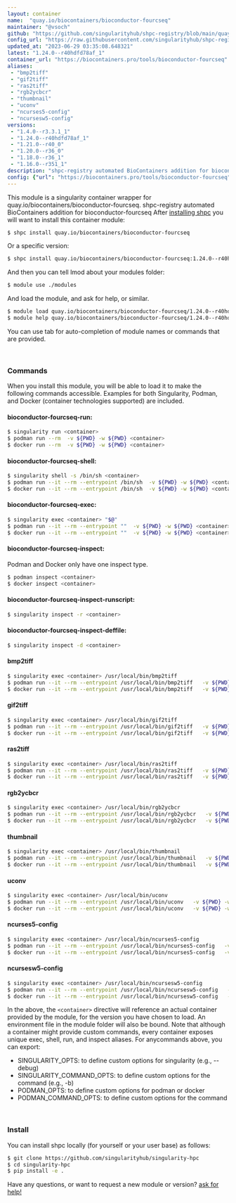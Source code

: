 ```yaml
---
layout: container
name:  "quay.io/biocontainers/bioconductor-fourcseq"
maintainer: "@vsoch"
github: "https://github.com/singularityhub/shpc-registry/blob/main/quay.io/biocontainers/bioconductor-fourcseq/container.yaml"
config_url: "https://raw.githubusercontent.com/singularityhub/shpc-registry/main/quay.io/biocontainers/bioconductor-fourcseq/container.yaml"
updated_at: "2023-06-29 03:35:08.648321"
latest: "1.24.0--r40hdfd78af_1"
container_url: "https://biocontainers.pro/tools/bioconductor-fourcseq"
aliases:
 - "bmp2tiff"
 - "gif2tiff"
 - "ras2tiff"
 - "rgb2ycbcr"
 - "thumbnail"
 - "uconv"
 - "ncurses5-config"
 - "ncursesw5-config"
versions:
 - "1.4.0--r3.3.1_1"
 - "1.24.0--r40hdfd78af_1"
 - "1.21.0--r40_0"
 - "1.20.0--r36_0"
 - "1.18.0--r36_1"
 - "1.16.0--r351_1"
description: "shpc-registry automated BioContainers addition for bioconductor-fourcseq"
config: {"url": "https://biocontainers.pro/tools/bioconductor-fourcseq", "maintainer": "@vsoch", "description": "shpc-registry automated BioContainers addition for bioconductor-fourcseq", "latest": {"1.24.0--r40hdfd78af_1": "sha256:497419e0ef4d39aad95163babc704900ddefe8848ce61af697db8906b2a9a5a2"}, "tags": {"1.4.0--r3.3.1_1": "sha256:c8c5386080fc7e971bbe7f305620890aff49239e6c85c200f7756bd76e842d7d", "1.24.0--r40hdfd78af_1": "sha256:497419e0ef4d39aad95163babc704900ddefe8848ce61af697db8906b2a9a5a2", "1.21.0--r40_0": "sha256:0005207c842f090c23015c50296e4e2af1e1c3d6712d6af8e26ddb2d0754aaad", "1.20.0--r36_0": "sha256:8b2c4c6846684a40e6dcbdf0e363713f0b466ca9ac0ecc1a26c4489c8e26cb93", "1.18.0--r36_1": "sha256:f4ac194659f5d34389bbeeba5f28f74d9df7ccdfeb8f73e19917b050ee43267d", "1.16.0--r351_1": "sha256:470fc455cdd1d3090985a2eebf4c42d344fc7d5987f896789e068e4b422f9b0a"}, "docker": "quay.io/biocontainers/bioconductor-fourcseq", "aliases": {"bmp2tiff": "/usr/local/bin/bmp2tiff", "gif2tiff": "/usr/local/bin/gif2tiff", "ras2tiff": "/usr/local/bin/ras2tiff", "rgb2ycbcr": "/usr/local/bin/rgb2ycbcr", "thumbnail": "/usr/local/bin/thumbnail", "uconv": "/usr/local/bin/uconv", "ncurses5-config": "/usr/local/bin/ncurses5-config", "ncursesw5-config": "/usr/local/bin/ncursesw5-config"}}
---
```


This module is a singularity container wrapper for quay.io/biocontainers/bioconductor-fourcseq.
shpc-registry automated BioContainers addition for bioconductor-fourcseq
After [installing shpc](#install) you will want to install this container module:


```bash
$ shpc install quay.io/biocontainers/bioconductor-fourcseq
```

Or a specific version:

```bash
$ shpc install quay.io/biocontainers/bioconductor-fourcseq:1.24.0--r40hdfd78af_1
```

And then you can tell lmod about your modules folder:

```bash
$ module use ./modules
```

And load the module, and ask for help, or similar.

```bash
$ module load quay.io/biocontainers/bioconductor-fourcseq/1.24.0--r40hdfd78af_1
$ module help quay.io/biocontainers/bioconductor-fourcseq/1.24.0--r40hdfd78af_1
```

You can use tab for auto-completion of module names or commands that are provided.

<br>

### Commands

When you install this module, you will be able to load it to make the following commands accessible.
Examples for both Singularity, Podman, and Docker (container technologies supported) are included.

#### bioconductor-fourcseq-run:

```bash
$ singularity run <container>
$ podman run --rm  -v ${PWD} -w ${PWD} <container>
$ docker run --rm  -v ${PWD} -w ${PWD} <container>
```

#### bioconductor-fourcseq-shell:

```bash
$ singularity shell -s /bin/sh <container>
$ podman run --it --rm --entrypoint /bin/sh  -v ${PWD} -w ${PWD} <container>
$ docker run --it --rm --entrypoint /bin/sh  -v ${PWD} -w ${PWD} <container>
```

#### bioconductor-fourcseq-exec:

```bash
$ singularity exec <container> "$@"
$ podman run --it --rm --entrypoint ""  -v ${PWD} -w ${PWD} <container> "$@"
$ docker run --it --rm --entrypoint ""  -v ${PWD} -w ${PWD} <container> "$@"
```

#### bioconductor-fourcseq-inspect:

Podman and Docker only have one inspect type.

```bash
$ podman inspect <container>
$ docker inspect <container>
```

#### bioconductor-fourcseq-inspect-runscript:

```bash
$ singularity inspect -r <container>
```

#### bioconductor-fourcseq-inspect-deffile:

```bash
$ singularity inspect -d <container>
```


#### bmp2tiff

```bash
$ singularity exec <container> /usr/local/bin/bmp2tiff
$ podman run --it --rm --entrypoint /usr/local/bin/bmp2tiff   -v ${PWD} -w ${PWD} <container> -c " $@"
$ docker run --it --rm --entrypoint /usr/local/bin/bmp2tiff   -v ${PWD} -w ${PWD} <container> -c " $@"
```


#### gif2tiff

```bash
$ singularity exec <container> /usr/local/bin/gif2tiff
$ podman run --it --rm --entrypoint /usr/local/bin/gif2tiff   -v ${PWD} -w ${PWD} <container> -c " $@"
$ docker run --it --rm --entrypoint /usr/local/bin/gif2tiff   -v ${PWD} -w ${PWD} <container> -c " $@"
```


#### ras2tiff

```bash
$ singularity exec <container> /usr/local/bin/ras2tiff
$ podman run --it --rm --entrypoint /usr/local/bin/ras2tiff   -v ${PWD} -w ${PWD} <container> -c " $@"
$ docker run --it --rm --entrypoint /usr/local/bin/ras2tiff   -v ${PWD} -w ${PWD} <container> -c " $@"
```


#### rgb2ycbcr

```bash
$ singularity exec <container> /usr/local/bin/rgb2ycbcr
$ podman run --it --rm --entrypoint /usr/local/bin/rgb2ycbcr   -v ${PWD} -w ${PWD} <container> -c " $@"
$ docker run --it --rm --entrypoint /usr/local/bin/rgb2ycbcr   -v ${PWD} -w ${PWD} <container> -c " $@"
```


#### thumbnail

```bash
$ singularity exec <container> /usr/local/bin/thumbnail
$ podman run --it --rm --entrypoint /usr/local/bin/thumbnail   -v ${PWD} -w ${PWD} <container> -c " $@"
$ docker run --it --rm --entrypoint /usr/local/bin/thumbnail   -v ${PWD} -w ${PWD} <container> -c " $@"
```


#### uconv

```bash
$ singularity exec <container> /usr/local/bin/uconv
$ podman run --it --rm --entrypoint /usr/local/bin/uconv   -v ${PWD} -w ${PWD} <container> -c " $@"
$ docker run --it --rm --entrypoint /usr/local/bin/uconv   -v ${PWD} -w ${PWD} <container> -c " $@"
```


#### ncurses5-config

```bash
$ singularity exec <container> /usr/local/bin/ncurses5-config
$ podman run --it --rm --entrypoint /usr/local/bin/ncurses5-config   -v ${PWD} -w ${PWD} <container> -c " $@"
$ docker run --it --rm --entrypoint /usr/local/bin/ncurses5-config   -v ${PWD} -w ${PWD} <container> -c " $@"
```


#### ncursesw5-config

```bash
$ singularity exec <container> /usr/local/bin/ncursesw5-config
$ podman run --it --rm --entrypoint /usr/local/bin/ncursesw5-config   -v ${PWD} -w ${PWD} <container> -c " $@"
$ docker run --it --rm --entrypoint /usr/local/bin/ncursesw5-config   -v ${PWD} -w ${PWD} <container> -c " $@"
```



In the above, the `<container>` directive will reference an actual container provided
by the module, for the version you have chosen to load. An environment file in the
module folder will also be bound. Note that although a container
might provide custom commands, every container exposes unique exec, shell, run, and
inspect aliases. For anycommands above, you can export:

 - SINGULARITY_OPTS: to define custom options for singularity (e.g., --debug)
 - SINGULARITY_COMMAND_OPTS: to define custom options for the command (e.g., -b)
 - PODMAN_OPTS: to define custom options for podman or docker
 - PODMAN_COMMAND_OPTS: to define custom options for the command

<br>

### Install

You can install shpc locally (for yourself or your user base) as follows:

```bash
$ git clone https://github.com/singularityhub/singularity-hpc
$ cd singularity-hpc
$ pip install -e .
```

Have any questions, or want to request a new module or version? [ask for help!](https://github.com/singularityhub/singularity-hpc/issues)